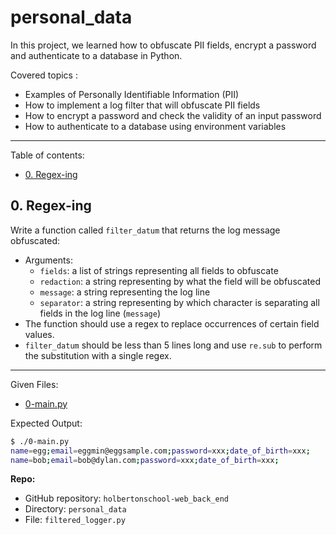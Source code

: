 # personal_data
In this project, we learned how to obfuscate PII fields, encrypt a password and authenticate to a database in Python.

Covered topics :
- Examples of Personally Identifiable Information (PII)
- How to implement a log filter that will obfuscate PII fields
- How to encrypt a password and check the validity of an input password
- How to authenticate to a database using environment variables

---
Table of contents:
- [0. Regex-ing](#0-regex-ing)

## 0. Regex-ing
Write a function called `filter_datum` that returns the log message obfuscated:

- Arguments:
    - `fields`: a list of strings representing all fields to obfuscate
    - `redaction`: a string representing by what the field will be obfuscated
    - `message`: a string representing the log line
    - `separator`: a string representing by which character is separating all fields in the log line (`message`)
- The function should use a regex to replace occurrences of certain field values.
- `filter_datum` should be less than 5 lines long and use `re.sub` to perform the substitution with a single regex.

---

Given Files:
- [0-main.py](0-main.py)

Expected Output:
```sh
$ ./0-main.py
name=egg;email=eggmin@eggsample.com;password=xxx;date_of_birth=xxx;
name=bob;email=bob@dylan.com;password=xxx;date_of_birth=xxx;
```

**Repo:**

- GitHub repository: `holbertonschool-web_back_end`
- Directory: `personal_data`
- File: `filtered_logger.py`